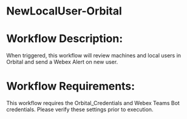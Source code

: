 # NewLocalUser-Orbital

# Workflow Description: 
When triggered, this workflow will review machines and local users in Orbital and send a Webex Alert on new user.   


# Workflow Requirements: 
This workflow requires the Orbital_Credentials and Webex Teams Bot credentials. Please verify these settings prior to execution.
